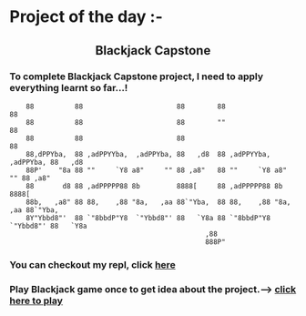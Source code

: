 # Project of the day :-
## <center>**Blackjack Capstone**</center>
### To complete Blackjack Capstone project, I need to apply everything learnt so far...!

```
    88          88                       88        88                       88         
    88          88                       88        ""                       88         
    88          88                       88                                 88         
    88,dPPYba,  88 ,adPPYYba,  ,adPPYba, 88   ,d8  88 ,adPPYYba,  ,adPPYba, 88   ,d8   
    88P'    "8a 88 ""     `Y8 a8"     "" 88 ,a8"   88 ""     `Y8 a8"     "" 88 ,a8"    
    88       d8 88 ,adPPPPP88 8b         8888[     88 ,adPPPPP88 8b         8888[      
    88b,   ,a8" 88 88,    ,88 "8a,   ,aa 88`"Yba,  88 88,    ,88 "8a,   ,aa 88`"Yba,   
    8Y"Ybbd8"'  88 `"8bbdP"Y8  `"Ybbd8"' 88   `Y8a 88 `"8bbdP"Y8  `"Ybbd8"' 88   `Y8a  
                                                ,88                                  
                                                888P"    
```
### You can checkout my repl, click [here](https://replit.com/@SHrEE010/Day-11#main.py)
### Play Blackjack game once to get idea about the project.--> [click here to play](https://games.washingtonpost.com/games/blackjack)
